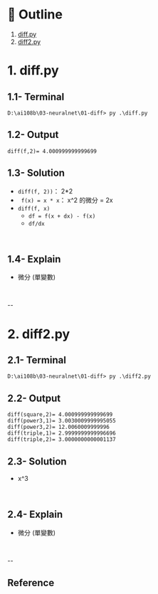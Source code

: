 # :eyes: Outline
1. [diff.py](diff.py)
2. [diff2.py](diff2.py)

# 1. diff.py
## 1.1- Terminal
```
D:\ai108b\03-neuralnet\01-diff> py .\diff.py
```

## 1.2- Output
```
diff(f,2)= 4.000999999999699
```

## 1.3- Solution
* `diff(f, 2))`： 2*2
* `` f(x) = x * x``： x^2 的微分 = 2x
* `diff(f, x)`
  * `df = f(x + dx) - f(x)`
  * `df/dx`
<br>



## 1.4- Explain
* 微分 (單變數)
<br>


--

# 2. diff2.py
## 2.1- Terminal
```
D:\ai108b\03-neuralnet\01-diff> py .\diff2.py
```

## 2.2- Output
```
diff(square,2)= 4.000999999999699
diff(power3,1)= 3.0030009999995055
diff(power3,2)= 12.0060009999996
diff(triple,1)= 2.9999999999996696
diff(triple,2)= 3.0000000000001137
```

## 2.3- Solution
* x^3
<br>


## 2.4- Explain
* 微分 (單變數)
<br>

--

## Reference



